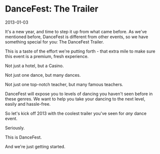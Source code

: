 # DanceFest: The Trailer
2013-01-03

It's a new year, and time to step it up from what came before.  As we've mentioned before, DanceFest is different from other events, so we have something special for you: The DanceFest Trailer.

This is a taste of the effort we're putting forth - that extra mile to make sure this event is a premium, fresh experience.

Not just a hotel, but a Casino.

Not just one dance, but many dances.

Not just one top-notch teacher, but many famous teachers.

DanceFest will expose you to levels of dancing you haven't seen before in these genres.  We want to help you take your dancing to the next level, easily and hassle-free.

So let's kick off 2013 with the coolest trailer you've seen for *any* dance event.

Seriously.

This is DanceFest.

And we're just getting started.